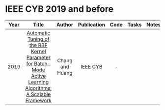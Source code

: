 # IEEE CYB 2019 and before

| Year |                                                       Title                                                       |   Author    | Publication | Code | Tasks | Notes | Datasets| Notions |
|:----:|:-----------------------------------------------------------------------------------------------------------------:|:-----------:|:-----------:|:----:|:----:|:-----:|:-----:|:-----:|
| 2019 | [Automatic Tuning of the RBF Kernel Parameter for Batch-Mode Active Learning Algorithms: A Scalable Framework](https://ieeexplore.ieee.org/document/8476205) | Chang and Huang |  IEEE CYB   |  -   |      |       |       |       |
